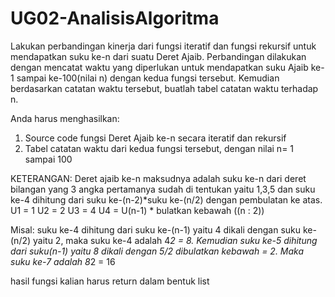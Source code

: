 # UG02-AnalisisAlgoritma


Lakukan perbandingan kinerja dari fungsi iteratif dan fungsi rekursif untuk mendapatkan suku ke-n dari suatu Deret Ajaib. Perbandingan dilakukan dengan mencatat waktu yang diperlukan untuk mendapatkan suku Ajaib ke-1 sampai ke-100(nilai n) dengan kedua fungsi tersebut. Kemudian berdasarkan catatan waktu tersebut, buatlah tabel catatan waktu terhadap n.

Anda harus menghasilkan:
1. Source code fungsi Deret Ajaib ke-n secara iteratif dan rekursif
2. Tabel catatan waktu dari kedua fungsi tersebut, dengan nilai n= 1 sampai 100

KETERANGAN:
Deret ajaib ke-n maksudnya adalah suku ke-n dari deret bilangan yang 3 angka pertamanya sudah di tentukan yaitu 1,3,5 dan suku ke-4 dihitung dari suku ke-(n-2)*suku ke-(n/2) dengan pembulatan ke atas.
U1 = 1
U2 = 2
U3 = 4
U4 = U(n-1) * bulatkan kebawah ((n : 2))

Misal: suku ke-4 dihitung dari suku ke-(n-1) yaitu 4 dikali dengan suku ke-(n/2) yaitu 2, maka suku ke-4 adalah 4*2 = 8. Kemudian suku ke-5 dihitung dari suku(n-1) yaitu 8 dikali dengan 5/2 dibulatkan kebawah = 2. Maka suku ke-7 adalah 8*2 = 16

hasil fungsi kalian harus return dalam bentuk list
